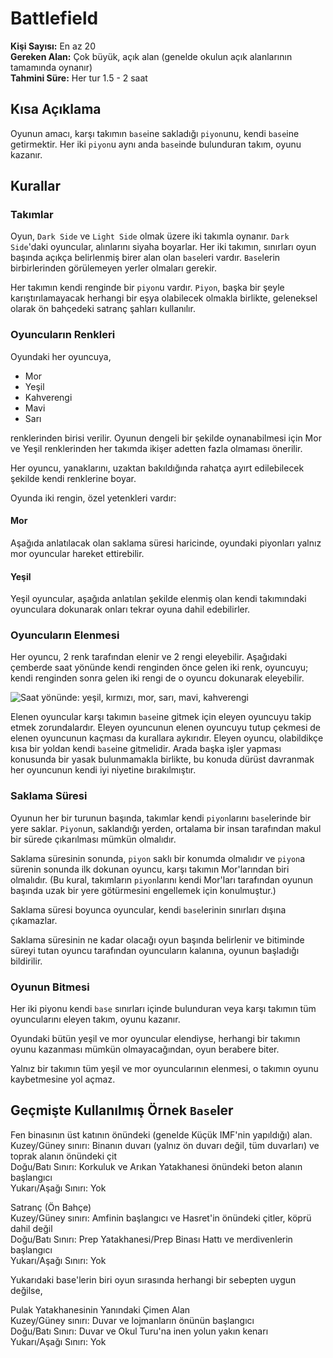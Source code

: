 # Battlefield
**Kişi Sayısı:** En az 20<br/>
**Gereken Alan:** Çok büyük, açık alan (genelde okulun açık alanlarının tamamında oynanır)<br/>
**Tahmini Süre:** Her tur 1.5 - 2 saat

## Kısa Açıklama
Oyunun amacı, karşı takımın `base`ine sakladığı `piyon`unu, kendi `base`ine getirmektir. Her iki `piyon`u aynı anda `base`inde bulunduran takım, oyunu kazanır.

## Kurallar
### Takımlar
Oyun, `Dark Side` ve `Light Side` olmak üzere iki takımla oynanır. `Dark Side`'daki oyuncular, alınlarını siyaha boyarlar. Her iki takımın, sınırları oyun başında açıkça belirlenmiş birer alan olan `base`leri vardır. `Base`lerin birbirlerinden görülemeyen yerler olmaları gerekir.

Her takımın kendi renginde bir `piyon`u vardır. `Piyon`, başka bir şeyle karıştırılamayacak herhangi bir eşya olabilecek olmakla birlikte, geleneksel olarak ön bahçedeki satranç şahları kullanılır.

### Oyuncuların Renkleri
Oyundaki her oyuncuya,

- Mor
- Yeşil
- Kahverengi
- Mavi
- Sarı

renklerinden birisi verilir. Oyunun dengeli bir şekilde oynanabilmesi için Mor ve Yeşil renklerinden her takımda ikişer adetten fazla olmaması önerilir.

Her oyuncu, yanaklarını, uzaktan bakıldığında rahatça ayırt edilebilecek şekilde kendi renklerine boyar.

Oyunda iki rengin, özel yetenkleri vardır:
#### Mor
Aşağıda anlatılacak olan saklama süresi haricinde, oyundaki piyonları yalnız mor oyuncular hareket ettirebilir. 
#### Yeşil
Yeşil oyuncular, aşağıda anlatılan şekilde elenmiş olan kendi takımındaki oyunculara dokunarak onları tekrar oyuna dahil edebilirler.

### Oyuncuların Elenmesi
Her oyuncu, 2 renk tarafından elenir ve 2 rengi eleyebilir. Aşağıdaki çemberde saat yönünde kendi renginden önce gelen iki renk, oyuncuyu; kendi renginden sonra gelen iki rengi de o oyuncu dokunarak eleyebilir.

![Saat yönünde: yeşil, kırmızı, mor, sarı, mavi, kahverengi](img/battlefield/renkler.png)

Elenen oyuncular karşı takımın `base`ine gitmek için eleyen oyuncuyu takip etmek zorundalardır. Eleyen oyuncunun elenen oyuncuyu tutup çekmesi de elenen oyuncunun kaçması da kurallara aykırıdır. Eleyen oyuncu, olabildikçe kısa bir yoldan kendi `base`ine gitmelidir. Arada başka işler yapması konusunda bir yasak bulunmamakla birlikte, bu konuda dürüst davranmak her oyuncunun kendi iyi niyetine bırakılmıştır.

### Saklama Süresi
Oyunun her bir turunun başında, takımlar kendi `piyon`larını `base`lerinde bir yere saklar. `Piyon`un, saklandığı yerden, ortalama bir insan tarafından makul bir sürede çıkarılması mümkün olmalıdır.

Saklama süresinin sonunda, `piyon` saklı bir konumda olmalıdır ve `piyon`a sürenin sonunda ilk dokunan oyuncu, karşı takımın Mor'larından biri olmalıdır. (Bu kural, takımların `piyon`larını kendi Mor'ları tarafından oyunun başında uzak bir yere götürmesini engellemek için konulmuştur.)

Saklama süresi boyunca oyuncular, kendi `base`lerinin sınırları dışına çıkamazlar.

Saklama süresinin ne kadar olacağı oyun başında belirlenir ve bitiminde süreyi tutan oyuncu tarafından oyuncuların kalanına, oyunun başladığı bildirilir.

### Oyunun Bitmesi
Her iki piyonu kendi `base` sınırları içinde bulunduran veya karşı takımın tüm oyuncularını eleyen takım, oyunu kazanır.

Oyundaki bütün yeşil ve mor oyuncular elendiyse, herhangi bir takımın oyunu kazanması mümkün olmayacağından, oyun berabere biter.

Yalnız bir takımın tüm yeşil ve mor oyuncularının elenmesi, o takımın oyunu kaybetmesine yol açmaz.

## Geçmişte Kullanılmış Örnek `Base`ler

Fen binasının üst katının önündeki (genelde Küçük IMF'nin yapıldığı) alan.<br/>
Kuzey/Güney sınırı: Binanın duvarı (yalnız ön duvarı değil, tüm duvarları) ve toprak alanın önündeki çit<br/>
Doğu/Batı Sınırı: Korkuluk ve Arıkan Yatakhanesi önündeki beton alanın başlangıcı<br/>
Yukarı/Aşağı Sınırı: Yok

Satranç (Ön Bahçe)<br/>
Kuzey/Güney sınırı: Amfinin başlangıcı ve Hasret'in önündeki çitler, köprü dahil değil<br/>
Doğu/Batı Sınırı: Prep Yatakhanesi/Prep Binası Hattı ve merdivenlerin başlangıcı<br/>
Yukarı/Aşağı Sınırı: Yok

Yukarıdaki base'lerin biri oyun sırasında herhangi bir sebepten uygun değilse,

Pulak Yatakhanesinin Yanındaki Çimen Alan<br/>
Kuzey/Güney sınırı: Duvar ve lojmanların önünün başlangıcı<br/>
Doğu/Batı Sınırı: Duvar ve Okul Turu'na inen yolun yakın kenarı<br/>
Yukarı/Aşağı Sınırı: Yok
